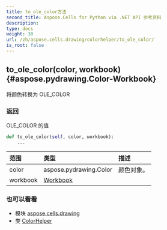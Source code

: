 ```yaml
---
title: to_ole_color方法
second_title: Aspose.Cells for Python via .NET API 参考资料
description:
type: docs
weight: 30
url: /zh/aspose.cells.drawing/colorhelper/to_ole_color/
is_root: false
---
```

##  to_ole_color(color, workbook) {#aspose.pydrawing.Color-Workbook}
将颜色转换为 OLE_COLOR


### 返回

OLE_COLOR 的值


```python
def to_ole_color(self, color, workbook):
    ...
```


|范围|类型|描述|
| :- | :- | :- |
| color | aspose.pydrawing.Color |颜色对象。|
| workbook | [Workbook](/cells/python-net/zh/aspose.cells/workbook) |  |



### 也可以看看
* 模块 [aspose.cells.drawing](../../)
* 类 [ColorHelper](/cells/python-net/zh/aspose.cells.drawing/colorhelper)
